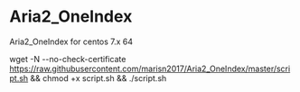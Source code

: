 # Aria2_OneIndex
Aria2_OneIndex for centos 7.x 64

wget -N --no-check-certificate https://raw.githubusercontent.com/marisn2017/Aria2_OneIndex/master/script.sh && chmod +x script.sh && ./script.sh
